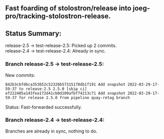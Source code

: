 ## Fast foarding of stolostron/release into joeg-pro/tracking-stolostron-release.

## Status Summary:

release-2.5 -> test-release-2.5: Picked up 2 commits.  
release-2.4 -> test-release-2.4: Already in sync.  

### Branch release-2.5 -> test-release-2.5:

New commits:

```
842b3cbfd6ca353652c52326b57315178db1f191 Add snapshot 2022-03-29-17-59-37 to release-2.5 2.5.0 [skip ci]
ef222405a143fea172d41cb0d109afbf74213c71 Add snapshot 2022-03-29-17-59-37 for release 2.5.0 from pipeline quay-retag branch
```

Status: Fast-forwarded successfully.

### Branch release-2.4 -> test-release-2.4:

Branches are already in sync, nothing to do.
